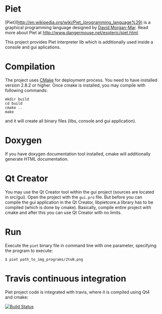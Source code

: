 Piet
====

[Piet](http://en.wikipedia.org/wiki/Piet_(programming_language%29) is a graphical programming language designed by [David Morgan-Mar](http://en.wikipedia.org/wiki/David_Morgan-Mar). Read more about Piet at http://www.dangermouse.net/esoteric/piet.html.

This project provides Piet interpreter lib which is additionally used inside a console and gui aplications. 

Compilation
===========

The project uses [CMake](http://www.cmake.org/) for deployment process. You need to have installed version 2.8.2 or higher. Once cmake is installed, you may compile with following commands:

    mkdir build
    cd build
    cmake ..
    make

and it will create all binary files (libs, console and gui application).

Doxygen
=======

If you have doxygen documentation tool installed, cmake will additionally generate HTML documentation.

Qt Creator
==========

You may use the Qt Creator tool within the gui project (sources are located in src/gui). Open the project with the `gui.pro` file. But before you can compile the gui application in the Qt Creator, libpietcore.a library has to be compiled (which is done by cmake). Basically, compile entire project with cmake and after this you can use Qt Creator with no limits.

Run
===

Execute the `piet` binary file in command line with one parameter, specifying the program to execute:

    $ piet path_to_img_programs/2toN.png

Travis continuous integration
=============================

Piet project code is integrated with travis, where it is compiled using Qt4 and cmake:

[![Build Status](https://travis-ci.org/tkoomzaaskz/piet.png?branch=master)](https://travis-ci.org/tkoomzaaskz/piet)
